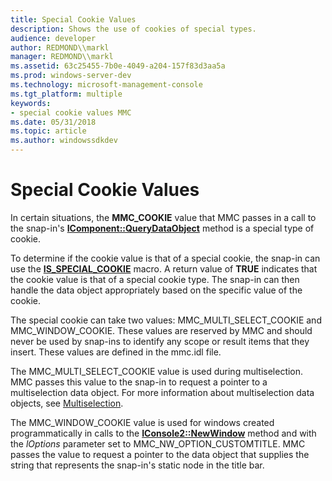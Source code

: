 ```yaml
---
title: Special Cookie Values
description: Shows the use of cookies of special types.
audience: developer
author: REDMOND\\markl
manager: REDMOND\\markl
ms.assetid: 63c25455-7b0e-4049-a204-157f83d3aa5a
ms.prod: windows-server-dev
ms.technology: microsoft-management-console
ms.tgt_platform: multiple
keywords:
- special cookie values MMC
ms.date: 05/31/2018
ms.topic: article
ms.author: windowssdkdev
---
```


# Special Cookie Values

In certain situations, the **MMC\_COOKIE** value that MMC passes in a call to the snap-in's [**IComponent::QueryDataObject**](/windows/win32/Mmc/nf-mmc-icomponent-querydataobject?branch=master) method is a special type of cookie.

To determine if the cookie value is that of a special cookie, the snap-in can use the [**IS\_SPECIAL\_COOKIE**](/windows/win32/Mmc/nf-mmc-is_special_cookie?branch=master) macro. A return value of **TRUE** indicates that the cookie value is that of a special cookie type. The snap-in can then handle the data object appropriately based on the specific value of the cookie.

The special cookie can take two values: MMC\_MULTI\_SELECT\_COOKIE and MMC\_WINDOW\_COOKIE. These values are reserved by MMC and should never be used by snap-ins to identify any scope or result items that they insert. These values are defined in the mmc.idl file.

The MMC\_MULTI\_SELECT\_COOKIE value is used during multiselection. MMC passes this value to the snap-in to request a pointer to a multiselection data object. For more information about multiselection data objects, see [Multiselection](multiselection.md).

The MMC\_WINDOW\_COOKIE value is used for windows created programmatically in calls to the [**IConsole2::NewWindow**](iconsole2-newwindow.md) method and with the *lOptions* parameter set to MMC\_NW\_OPTION\_CUSTOMTITLE. MMC passes the value to request a pointer to the data object that supplies the string that represents the snap-in's static node in the title bar.

 

 




